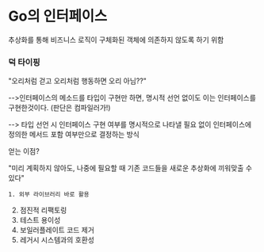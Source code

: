 # Go의 인터페이스

추상화를 통해 비즈니스 로직이 구체화된 객체에 의존하지 않도록 하기 위함


### 덕 타이핑

"오리처럼 걷고 오리처럼 행동하면 오리 아님??"

-->인터페이스의 메소드를 타입이 구현만 하면, 명시적 선언 없이도
이는 인터페이스를 구현한것이다. (판단은 컴파일러가!)

-->  타입 선언 시 인터페이스 구현 여부를 명시적으로 나타낼 필요 없이 인터페이스에 정의한 메서드 포함 여부만으로 결정하는 방식


얻는 이점?

"미리 계획하지 않아도, 나중에 필요할 때 기존 코드들을 새로운 추상화에 끼워맞출 수 있다"

    1. 외부 라이브러리 바로 활용
2. 점진적 리팩토링
3. 테스트 용이성
4. 보일러플레이트 코드 제거
5. 레거시 시스템과의 호환성
